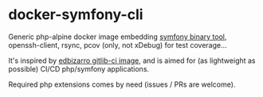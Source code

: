 # docker-symfony-cli

Generic php-alpine docker image embedding [symfony binary tool](https://symfony.com/download), openssh-client, rsync, pcov (only, not xDebug) for test coverage...

It's inspired by [edbizarro gitlib-ci image](https://github.com/edbizarro/gitlab-ci-pipeline-php), 
and is aimed for (as lightweight as possible) CI/CD php/symfony applications.

Required php extensions comes by need (issues / PRs are welcome).
